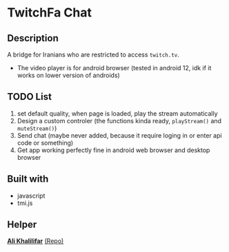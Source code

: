 # TwitchFa Chat

## Description
A bridge for Iranians who are restricted to access `twitch.tv`.

- The video player is for android browser (tested in android 12, idk if it works on lower version of androids)

## TODO List
1. set default quality, when page is loaded, play the stream automatically
2. Design a custom controler (the functions kinda ready, `playStream()` and `muteStream()`)
3. Send chat (maybe never added, because it require loging in or enter api code or something)
4. Get app working perfectly fine in android web browser and desktop browser

## Built with
* javascript
* tmi.js

## Helper
[**Ali Khalilifar**](https://github.com/alikhalilifar)
[(Repo)](https://github.com/alikhalilifar/persian-twitch-client)
